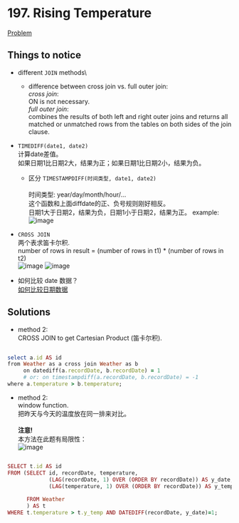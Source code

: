 # 197. Rising Temperature

[Problem](https://leetcode.com/problems/rising-temperature/)

## Things to notice

- different `JOIN` methods\
  - difference between cross join vs. full outer join:\
    *cross join*:\
    ON is not necessary.\
    *full outer join*:\
    combines the results of both left and right outer joins and returns all matched or unmatched rows from the tables on both sides of the join clause.

- `TIMEDIFF(date1, date2)`\
  计算date差值。\
  如果日期1比日期2大，结果为正；如果日期1比日期2小，结果为负。
  
  - 区分 `TIMESTAMPDIFF(时间类型, date1, date2)`\
    \
    时间类型: year/day/month/hour/...\
    这个函数和上面diffdate的正、负号规则刚好相反。\
    日期1大于日期2，结果为负，日期1小于日期2，结果为正。
    example:\
    ![image](https://user-images.githubusercontent.com/51430523/142091557-1fd3a7a6-e1a4-49a8-ac8e-3af125472669.png)
  
- `CROSS JOIN`\
  两个表求笛卡尔积.\
  number of rows in result = (number of rows in t1) * (number of rows in t2)\
  ![image](https://user-images.githubusercontent.com/51430523/142090830-44f2aa37-90cb-4c4f-9699-04062dc92fda.png)
  ![image](https://user-images.githubusercontent.com/51430523/142090856-c7476f4e-9045-4d4f-b808-57159495cc0d.png)

- 如何比较 date 数据？\
  [如何比较日期数据](https://leetcode-cn.com/problems/rising-temperature/solution/tu-jie-sqlmian-shi-ti-ru-he-bi-jiao-ri-qi-shu-ju-b/)

## Solutions

- method 2:\
  CROSS JOIN to get Cartesian Product (笛卡尔积).
  
```ruby

select a.id AS id 
from Weather as a cross join Weather as b 
     on datediff(a.recordDate, b.recordDate) = 1
     # or: on timestampdiff(a.recordDate, b.recordDate) = -1
where a.temperature > b.temperature;

```

- method 2:\
  window function.\
  把昨天与今天的温度放在同一排来对比。\
  \
  **注意!**\
  本方法在此题有局限性：\
  ![image](https://user-images.githubusercontent.com/51430523/142090301-275e1675-e0e1-4f1c-af6a-f1fd044236b2.png)

```ruby

SELECT t.id AS id
FROM (SELECT id, recordDate, temperature,
             (LAG(recordDate, 1) OVER (ORDER BY recordDate)) AS y_date,
             (LAG(temperature, 1) OVER (ORDER BY recordDate)) AS y_temp
             
      FROM Weather
      ) AS t
WHERE t.temperature > t.y_temp AND DATEDIFF(recordDate, y_date)=1;

```

